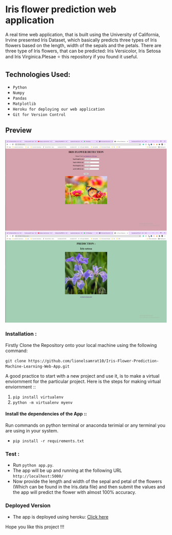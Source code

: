 # Iris flower prediction web application

A real time web application, that is built using the University of California, Irvine presented Iris Dataset, which basically predicts three types of Iris flowers based on the length, width of the sepals and the petals.
There are three type of Iris flowers, that can be predicted: Iris Versicolor, Iris Setosa and Iris Virginica.Plesae ⭐ this repository if you found it useful.   

## Technologies Used:

* `Python`
* `Numpy`
* `Pandas`
* `Matplotlib`
* `Heroku for deploying our web application`
* `Git for Version Control` 

## Preview

![iris_input|635x380](static/iris_app.PNG)
![iris_predict|635x380](static/iris_2.PNG)

### Installation :

Firstly Clone the Repository onto your local machine using the following command:

`git clone https://github.com/lionelsamrat10/Iris-Flower-Prediction-Machine-Learning-Web-App.git`

A good practice to start with a new project and use it, is to make a virtual enviornment for the particular project. Here is the steps for making virtual enviornment ::

1. `pip install virtualenv`
2. `python -m virtualenv myenv`

#### Install the dependencies of the App ::

Run commands on python terminal or anaconda terimial or any terminal you are using in your system.

* `pip install -r requirements.txt`

### Test :

* Run `python app.py`.
* The app will be up and running at the following URL `http://localhost:5000/`
* Now provide the length and width of the sepal and petal of the flowers (Which can be found in the Iris.data file) and then submit the values and the app will predict the flower with almost 100% accuracy.


### Deployed Version

* The app is deployed using heroku: [Click here](https://iris-flower-detection-samrat.herokuapp.com/)

Hope you like this project !!! 
